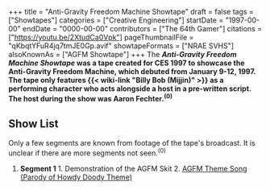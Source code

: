 +++
title = "Anti-Gravity Freedom Machine Showtape"
draft = false
tags = ["Showtapes"]
categories = ["Creative Engineering"]
startDate = "1997-00-00"
endDate = "0000-00-00"
contributors = ["The 64th Gamer"]
citations = ["https://youtu.be/2XtudCa0Vpk"]
pageThumbnailFile = "qKbqtYFuR4jq7tmJE0Gp.avif"
showtapeFormats = ["NRAE SVHS"]
alsoKnownAs = ["AGFM Showtape"]
+++
The ***Anti-Gravity Freedom Machine Showtape* was a tape created for CES 1997 to showcase the Anti-Gravity Freedom Machine, which debuted from January 9-12, 1997.
The tape only features {{< wiki-link "Billy Bob (Mijjin)" >}} as a performing character who acts alongside a host in a pre-written script. The host during the show was Aaron Fechter.<sup>(0)</sup>**

## Show List

Only a few segments are known from footage of the tape's broadcast. It is unclear if there are more segments not seen.<sup>(0)</sup>

1.   **Segment 1**
    1.  Demonstration of the AGFM Skit
    2.  [AGFM Theme Song (Parody of Howdy Doody Theme)](https://en.wikipedia.org/wiki/Howdy_Doody)
